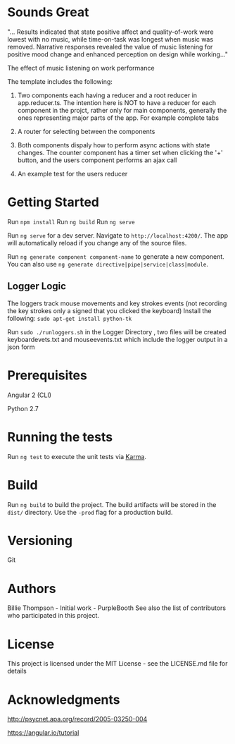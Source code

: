 # Sounds Great

"… Results indicated that state positive affect and quality-of-work were lowest with no music, while time-on-task was longest when music was removed. Narrative responses revealed the value of music listening for positive mood change and enhanced perception on design while working..."​

The effect of music listening on work performance


The template includes the following:


1. Two components each having a reducer and a root reducer in app.reducer.ts. The intention here is NOT to have a reducer for each component in the projct, rather only for main components, generally the ones representing major parts of the app. For example complete tabs

2. A router for selecting between the components

3. Both components dispaly how to perform async actions with state changes. The counter component has a timer set when clicking the '+' button, and the users component performs an ajax call

4. An example test for the users reducer

# Getting Started

Run `npm install`
Run `ng build`
Run `ng serve`

Run `ng serve` for a dev server. Navigate to `http://localhost:4200/`. The app will automatically reload if you change any of the source files.


Run `ng generate component component-name` to generate a new component. You can also use `ng generate directive|pipe|service|class|module`.

## Logger Logic

The loggers track mouse movements and key strokes events (not recording the key strokes only a signed that you clicked the keyboard)
Install the following: `sudo apt-get install python-tk`

Run `sudo ./runloggers.sh` in the Logger Directory , two files will be created keyboardevets.txt and mouseevents.txt
which include the logger output in a json form


# Prerequisites

Angular 2 (CLI) 

Python 2.7

# Running the tests


Run `ng test` to execute the unit tests via [Karma](https://karma-runner.github.io).

# Build

Run `ng build` to build the project. The build artifacts will be stored in the `dist/` directory. Use the `-prod` flag for a production build.

# Versioning

Git

# Authors

Billie Thompson - Initial work - PurpleBooth
See also the list of contributors who participated in this project.

# License

This project is licensed under the MIT License - see the LICENSE.md file for details

# Acknowledgments
http://psycnet.apa.org/record/2005-03250-004

https://angular.io/tutorial

